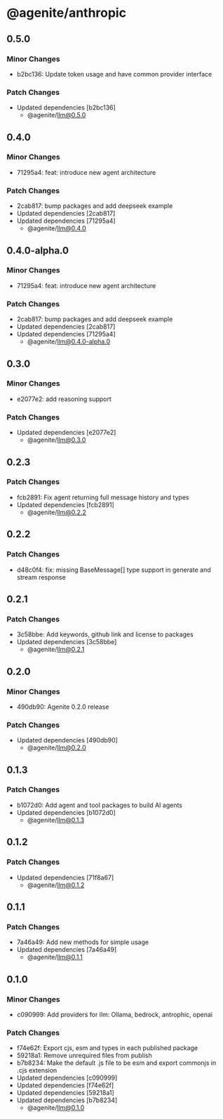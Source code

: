 # @agenite/anthropic

## 0.5.0

### Minor Changes

- b2bc136: Update token usage and have common provider interface

### Patch Changes

- Updated dependencies [b2bc136]
  - @agenite/llm@0.5.0

## 0.4.0

### Minor Changes

- 71295a4: feat: introduce new agent architecture

### Patch Changes

- 2cab817: bump packages and add deepseek example
- Updated dependencies [2cab817]
- Updated dependencies [71295a4]
  - @agenite/llm@0.4.0

## 0.4.0-alpha.0

### Minor Changes

- 71295a4: feat: introduce new agent architecture

### Patch Changes

- 2cab817: bump packages and add deepseek example
- Updated dependencies [2cab817]
- Updated dependencies [71295a4]
  - @agenite/llm@0.4.0-alpha.0

## 0.3.0

### Minor Changes

- e2077e2: add reasoning support

### Patch Changes

- Updated dependencies [e2077e2]
  - @agenite/llm@0.3.0

## 0.2.3

### Patch Changes

- fcb2891: Fix agent returning full message history and types
- Updated dependencies [fcb2891]
  - @agenite/llm@0.2.2

## 0.2.2

### Patch Changes

- d48c0f4: fix: missing BaseMessage[] type support in generate and stream response

## 0.2.1

### Patch Changes

- 3c58bbe: Add keywords, github link and license to packages
- Updated dependencies [3c58bbe]
  - @agenite/llm@0.2.1

## 0.2.0

### Minor Changes

- 490db90: Agenite 0.2.0 release

### Patch Changes

- Updated dependencies [490db90]
  - @agenite/llm@0.2.0

## 0.1.3

### Patch Changes

- b1072d0: Add agent and tool packages to build AI agents
- Updated dependencies [b1072d0]
  - @agenite/llm@0.1.3

## 0.1.2

### Patch Changes

- Updated dependencies [71f8a67]
  - @agenite/llm@0.1.2

## 0.1.1

### Patch Changes

- 7a46a49: Add new methods for simple usage
- Updated dependencies [7a46a49]
  - @agenite/llm@0.1.1

## 0.1.0

### Minor Changes

- c090999: Add providers for llm: Ollama, bedrock, antrophic, openai

### Patch Changes

- f74e62f: Export cjs, esm and types in each published package
- 59218a1: Remove unrequired files from publish
- b7b8234: Make the default .js file to be esm and export commonjs in .cjs extension
- Updated dependencies [c090999]
- Updated dependencies [f74e62f]
- Updated dependencies [59218a1]
- Updated dependencies [b7b8234]
  - @agenite/llm@0.1.0
